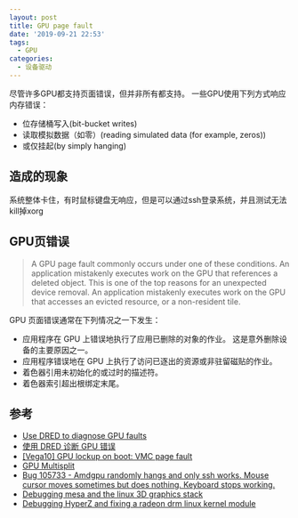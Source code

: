 ```yaml
---
layout: post
title: GPU page fault
date: '2019-09-21 22:53'
tags:
  - GPU
categories:
  - 设备驱动
---
```


尽管许多GPU都支持页面错误，但并非所有都支持。 一些GPU使用下列方式响应内存错误：
- 位存储桶写入(bit-bucket writes)
- 读取模拟数据（如零）(reading simulated data (for example, zeros))
- 或仅挂起(by simply hanging)

<!--more-->

## 造成的现象

系统整体卡住，有时鼠标键盘无响应，但是可以通过ssh登录系统，并且测试无法kill掉xorg

## GPU页错误

>A GPU page fault commonly occurs under one of these conditions. An application mistakenly executes work on the GPU that references a deleted object. This is one of the top reasons for an unexpected device removal. An application mistakenly executes work on the GPU that accesses an evicted resource, or a non-resident tile.

 GPU 页面错误通常在下列情况之一下发生：
 - 应用程序在 GPU 上错误地执行了应用已删除的对象的作业。 这是意外删除设备的主要原因之一。
 - 应用程序错误地在 GPU 上执行了访问已逐出的资源或非驻留磁贴的作业。
 - 着色器引用未初始化的或过时的描述符。
 - 着色器索引超出根绑定末尾。



## 参考

- [Use DRED to diagnose GPU faults](https://docs.microsoft.com/en-us/windows/win32/direct3d12/use-dred)
- [使用 DRED 诊断 GPU 错误](https://docs.microsoft.com/zh-cn/windows/win32/direct3d12/use-dred)
- [[Vega10] GPU lockup on boot: VMC page fault](https://bugs.freedesktop.org/show_bug.cgi?id=105251)
- [GPU Multisplit](http://on-demand.gputechconf.com/gtc/2016/presentation/s6517-saman-ashkiani-gtc-multisplit.pdf)
- [Bug 105733 - Amdgpu randomly hangs and only ssh works. Mouse cursor moves sometimes but does nothing. Keyboard stops working. ](https://bugs.freedesktop.org/show_bug.cgi?id=105733)
- [Debugging mesa and the linux 3D graphics stack ](http://ballmerpeak.web.elte.hu/devblog/debugging-mesa-and-the-linux-3d-graphics-stack.html)
- [Debugging HyperZ and fixing a radeon drm linux kernel module ](http://ballmerpeak.web.elte.hu/devblog/debugging-hyperz-and-fixing-a-radeon-drm-linux-kernel-module.html)
